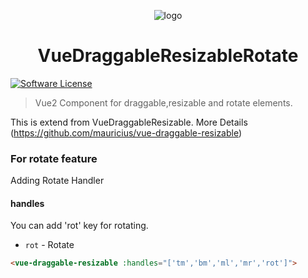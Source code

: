 <p align="center"><img src="https://rawgit.com/mauricius/vue-draggable-resizable/master/docs/resources/logo.png" alt="logo"></p>
<h1 align="center">VueDraggableResizableRotate</h1>

[![Software License](https://img.shields.io/badge/license-MIT-brightgreen.svg?style=flat-square)](LICENSE.md)

> Vue2 Component for draggable,resizable and rotate elements.

This is extend from  VueDraggableResizable. More Details (https://github.com/mauricius/vue-draggable-resizable)

<h3>For rotate feature</h3>

Adding Rotate Handler

#### handles
You can add 'rot' key for rotating.
* `rot` - Rotate
```html
<vue-draggable-resizable :handles="['tm','bm','ml','mr','rot']">
```


